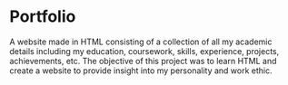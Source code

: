 # Portfolio

A website made in HTML consisting of a collection of all my academic details including my education, coursework, skills, experience, projects, achievements, etc. The objective of this project was to learn HTML and create a website to provide insight into my personality and work ethic.
